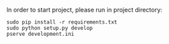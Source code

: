 In order to start project, please run in project directory:

    sudo pip install -r requirements.txt
    sudo python setup.py develop
    pserve development.ini